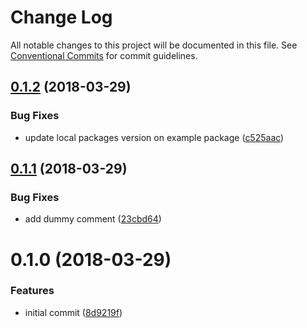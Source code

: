 # Change Log

All notable changes to this project will be documented in this file.
See [Conventional Commits](https://conventionalcommits.org) for commit guidelines.

<a name="0.1.2"></a>
## [0.1.2](https://github.com/gabrielrtakeda/dummy-lerna/compare/v0.1.1...v0.1.2) (2018-03-29)


### Bug Fixes

* update local packages version on example package ([c525aac](https://github.com/gabrielrtakeda/dummy-lerna/commit/c525aac))




<a name="0.1.1"></a>
## [0.1.1](https://github.com/gabrielrtakeda/dummy-lerna/compare/v0.1.0...v0.1.1) (2018-03-29)


### Bug Fixes

* add dummy comment ([23cbd64](https://github.com/gabrielrtakeda/dummy-lerna/commit/23cbd64))




<a name="0.1.0"></a>
# 0.1.0 (2018-03-29)


### Features

* initial commit ([8d9219f](https://github.com/gabrielrtakeda/dummy-lerna/commit/8d9219f))
